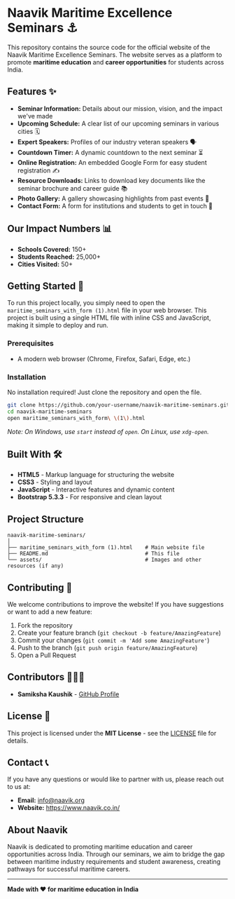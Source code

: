 # Naavik Maritime Excellence Seminars ⚓

This repository contains the source code for the official website of the Naavik Maritime Excellence Seminars. The website serves as a platform to promote **maritime education** and **career opportunities** for students across India.

## Features ✨

- **Seminar Information:** Details about our mission, vision, and the impact we've made
- **Upcoming Schedule:** A clear list of our upcoming seminars in various cities 🗓️
- **Expert Speakers:** Profiles of our industry veteran speakers 🗣️
- **Countdown Timer:** A dynamic countdown to the next seminar ⏳
- **Online Registration:** An embedded Google Form for easy student registration ✍️
- **Resource Downloads:** Links to download key documents like the seminar brochure and career guide 📚
- **Photo Gallery:** A gallery showcasing highlights from past events 📸
- **Contact Form:** A form for institutions and students to get in touch 📧

## Our Impact Numbers 📊

- **Schools Covered:** 150+
- **Students Reached:** 25,000+
- **Cities Visited:** 50+

## Getting Started 🚀

To run this project locally, you simply need to open the `maritime_seminars_with_form (1).html` file in your web browser. This project is built using a single HTML file with inline CSS and JavaScript, making it simple to deploy and run.

### Prerequisites

- A modern web browser (Chrome, Firefox, Safari, Edge, etc.)

### Installation

No installation required! Just clone the repository and open the file.

```bash
git clone https://github.com/your-username/naavik-maritime-seminars.git
cd naavik-maritime-seminars
open maritime_seminars_with_form\ \(1\).html
```

*Note: On Windows, use `start` instead of `open`. On Linux, use `xdg-open`.*

## Built With 🛠️

- **HTML5** - Markup language for structuring the website
- **CSS3** - Styling and layout
- **JavaScript** - Interactive features and dynamic content
- **Bootstrap 5.3.3** - For responsive and clean layout

## Project Structure

```
naavik-maritime-seminars/
│
├── maritime_seminars_with_form (1).html    # Main website file
├── README.md                               # This file
└── assets/                                 # Images and other resources (if any)
```

## Contributing 🤝

We welcome contributions to improve the website! If you have suggestions or want to add a new feature:

1. Fork the repository
2. Create your feature branch (`git checkout -b feature/AmazingFeature`)
3. Commit your changes (`git commit -m 'Add some AmazingFeature'`)
4. Push to the branch (`git push origin feature/AmazingFeature`)
5. Open a Pull Request

## Contributors 🧑‍🤝‍🧑

- **Samiksha Kaushik** - [GitHub Profile](https://github.com/samikshakaushik-developer)

## License 📜

This project is licensed under the **MIT License** - see the [LICENSE](LICENSE) file for details.

## Contact 📞

If you have any questions or would like to partner with us, please reach out to us at:

- **Email:** info@naavik.org
- **Website:** https://www.naavik.co.in/

## About Naavik

Naavik is dedicated to promoting maritime education and career opportunities across India. Through our seminars, we aim to bridge the gap between maritime industry requirements and student awareness, creating pathways for successful maritime careers.

---

**Made with ❤️ for maritime education in India**
